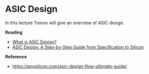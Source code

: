 
# ASIC Design

In this lecture Tomoo will give an overview of ASIC design.

**Reading**

  * [What is ASIC Design?](https://www.synopsys.com/glossary/what-is-asic-design.html)
  * [ASIC Design: A Step-by-Step Guide from Specification to Silicon](https://www.wevolver.com/article/the-ultimate-guide-to-asic-design-from-concept-to-production)

**Reference**
  * https://anysilicon.com/asic-design-flow-ultimate-guide/

